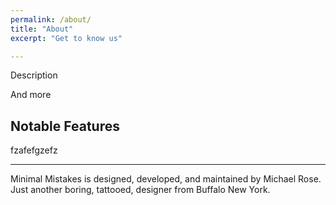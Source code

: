 ```yaml
---
permalink: /about/
title: "About"
excerpt: "Get to know us"

---
```


Description



And more

## Notable Features

fzafefgzefz

---

Minimal Mistakes is designed, developed, and maintained by Michael Rose. Just another boring, tattooed, designer from Buffalo New York.
